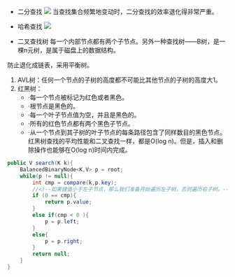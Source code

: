 - 二分查找
![](http://opkk27k9n.bkt.clouddn.com/17-7-5/74203999.jpg)
当查找集合频繁地变动时，二分查找的效率退化得非常严重。

- 哈希查找
![](http://opkk27k9n.bkt.clouddn.com/17-7-5/75091499.jpg)

- 二叉查找树
每一个内部节点都有两个子节点。另外一种查找树——B树，是一棵n元树，是属于磁盘上的数据结构。

防止退化成链表，采用平衡树。
1. AVL树：任何一个节点的子树的高度都不可能比其他节点的子树的高度大1。
2. 红黑树：
    - ·每一个节点被标记为红色或者黑色。
    - ·根节点是黑色的。
    - ·每一个叶子节点值为空，并且是黑色的。
    - ·所有的红色节点都有两个黑色子节点。
    - ·从一个节点到其子树的叶子节点的每条路径包含了同样数目的黑色节点。
红黑树查找的平均性能和二叉查找一样，都是O(log n)。但是，插入和删除操作也能够在O(log n)时间内完成。
```java
public V search(K k){
    BalancedBinaryNode<K,V> p = root;
    while(p != null){
        int cmp = compare(k,p.key);
        //<!--如果键值小于左子节点，那么我们准备开始遍历左子树，否则遍历右子树。-->
        if (0 == cmp){
            return p.value;
        }
        else if(cmp < 0 ){
            p = p.left;
        }
        else{
            p = p.right;
        }
        return null;
    }
}
```